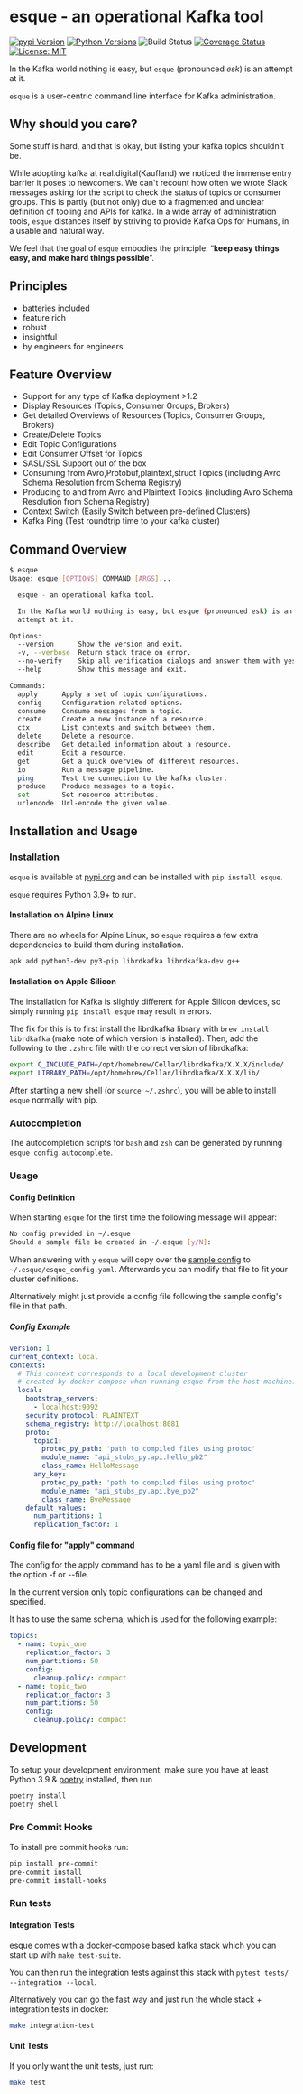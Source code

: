 # esque - an operational Kafka tool

[![pypi Version](https://img.shields.io/pypi/v/esque.svg)](https://pypi.org/project/esque/)
[![Python Versions](https://img.shields.io/pypi/pyversions/esque.svg)](https://pypi.org/project/esque/)
![Build Status](https://github.com/real-digital/esque/workflows/Style,%20Unit%20And%20Integration%20Tests/badge.svg)
[![Coverage Status](https://coveralls.io/repos/github/real-digital/esque/badge.svg?branch=master)](https://coveralls.io/github/real-digital/esque?branch=master)
[![License: MIT](https://img.shields.io/badge/License-MIT-yellow.svg)](https://opensource.org/licenses/MIT)

In the Kafka world nothing is easy, but `esque` (pronounced *esk*) is an attempt at it.

`esque` is a user-centric command line interface for Kafka administration.

## Why should you care?

Some stuff is hard, and that is okay, but listing your kafka topics shouldn't be.

While adopting kafka at real.digital(Kaufland) we noticed the immense entry barrier it poses to newcomers.
We can't recount how often we wrote Slack messages asking for the script to check the
status of topics or consumer groups. This is partly (but not only) due to a
fragmented and unclear definition of tooling and APIs for kafka.
In a wide array of administration tools, `esque` distances itself by striving to provide Kafka Ops for Humans, in a usable and natural way.

We feel that the goal of `esque` embodies the principle: “**keep easy things easy, and make hard things possible**”.

## Principles

* batteries included
* feature rich
* robust
* insightful
* by engineers for engineers

## Feature Overview

* Support for any type of Kafka deployment >1.2
* Display Resources (Topics, Consumer Groups, Brokers)
* Get detailed Overviews of Resources (Topics, Consumer Groups, Brokers)
* Create/Delete Topics
* Edit Topic Configurations
* Edit Consumer Offset for Topics
* SASL/SSL Support out of the box
* Consuming from Avro,Protobuf,plaintext,struct Topics (including Avro Schema Resolution from Schema Registry)
* Producing to and from Avro and Plaintext Topics (including Avro Schema Resolution from Schema Registry)
* Context Switch (Easily Switch between pre-defined Clusters)
* Kafka Ping (Test roundtrip time to your kafka cluster)

## Command Overview

```bash
$ esque
Usage: esque [OPTIONS] COMMAND [ARGS]...

  esque - an operational kafka tool.

  In the Kafka world nothing is easy, but esque (pronounced esk) is an
  attempt at it.

Options:
  --version      Show the version and exit.
  -v, --verbose  Return stack trace on error.
  --no-verify    Skip all verification dialogs and answer them with yes.
  --help         Show this message and exit.

Commands:
  apply      Apply a set of topic configurations.
  config     Configuration-related options.
  consume    Consume messages from a topic.
  create     Create a new instance of a resource.
  ctx        List contexts and switch between them.
  delete     Delete a resource.
  describe   Get detailed information about a resource.
  edit       Edit a resource.
  get        Get a quick overview of different resources.
  io         Run a message pipeline.
  ping       Test the connection to the kafka cluster.
  produce    Produce messages to a topic.
  set        Set resource attributes.
  urlencode  Url-encode the given value.
```

## Installation and Usage

### Installation

`esque` is available at [pypi.org](https://pypi.org/project/esque/) and can be installed with `pip install esque`. 

`esque` requires Python 3.9+ to run.

#### Installation on Alpine Linux

There are no wheels for Alpine Linux, so `esque` requires a few extra dependencies to build them during installation.

```bash
apk add python3-dev py3-pip librdkafka librdkafka-dev g++
```

#### Installation on Apple Silicon

The installation for Kafka is slightly different for Apple Silicon devices, so simply running `pip install esque` may 
result in errors. 

The fix for this is to first install the librdkafka library with `brew install librdkafka` (make note of which version is installed).
Then, add the following to the `.zshrc` file with the correct version of librdkafka:
```bash
export C_INCLUDE_PATH=/opt/homebrew/Cellar/librdkafka/X.X.X/include/
export LIBRARY_PATH=/opt/homebrew/Cellar/librdkafka/X.X.X/lib/
```
After starting a new shell (or `source ~/.zshrc`), you will be able to install `esque` normally with pip.

### Autocompletion

The autocompletion scripts for `bash` and `zsh` can be generated by running `esque config autocomplete`.

### Usage

#### Config Definition

When starting `esque` for the first time the following message will appear:

```bash
No config provided in ~/.esque
Should a sample file be created in ~/.esque [y/N]:
```

When answering with `y` `esque` will copy over the [sample config](https://github.com/real-digital/esque/blob/master/esque/config/sample_config.yaml) to `~/.esque/esque_config.yaml`.
Afterwards you can modify that file to fit your cluster definitions.

Alternatively might just provide a config file following the sample config's file in that path.

##### Config Example

```yaml
version: 1
current_context: local
contexts:
  # This context corresponds to a local development cluster
  # created by docker-compose when running esque from the host machine.
  local:
    bootstrap_servers:
      - localhost:9092
    security_protocol: PLAINTEXT
    schema_registry: http://localhost:8081
    proto:
      topic1:
        protoc_py_path: 'path to compiled files using protoc'
        module_name: "api_stubs_py.api.hello_pb2"
        class_name: HelloMessage
      any_key:
        protoc_py_path: 'path to compiled files using protoc'
        module_name: "api_stubs_py.api.bye_pb2"
        class_name: ByeMessage
    default_values:
      num_partitions: 1
      replication_factor: 1
```

#### Config file for "apply" command

The config for the apply command has to be a yaml file and
is given with the option -f or --file.

In the current version only topic configurations can be
changed and specified.

It has to use the same schema, which is used
for the following example:

```yaml
topics:
  - name: topic_one
    replication_factor: 3
    num_partitions: 50
    config:
      cleanup.policy: compact
  - name: topic_two
    replication_factor: 3
    num_partitions: 50
    config:
      cleanup.policy: compact
```

## Development

To setup your development environment, make sure you have at least Python 3.9 & [poetry](https://github.com/sdispater/poetry) installed, then run

```bash
poetry install
poetry shell
```

### Pre Commit Hooks

To install pre commit hooks run:

```bash
pip install pre-commit
pre-commit install
pre-commit install-hooks
```

### Run tests

#### Integration Tests

esque comes with a docker-compose based kafka stack which you can start up with `make test-suite`.

You can then run the integration tests against this stack with `pytest tests/ --integration --local`.

Alternatively you can go the fast way and just run the whole stack + integration tests in docker:

```bash
make integration-test
```

#### Unit Tests

If you only want the unit tests, just run:

```bash
make test
```